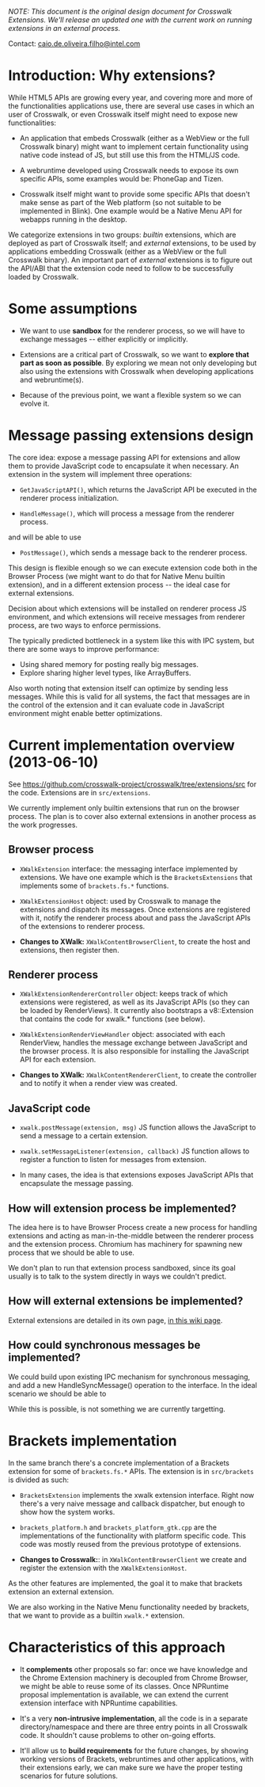*NOTE: This document is the original design document for Crosswalk Extensions. We'll release an updated one with the current work on running extensions in an external process.*

Contact: caio.de.oliveira.filho@intel.com

# Introduction: Why extensions?

While HTML5 APIs are growing every year, and covering more and more of the
functionalities applications use, there are several use cases in which an user
of Crosswalk, or even Crosswalk itself might need to expose new functionalities:

* An application that embeds Crosswalk (either as a WebView or the full Crosswalk
  binary) might want to implement certain functionality using native code
  instead of JS, but still use this from the HTML/JS code.

* A webruntime developed using Crosswalk needs to expose its own specific APIs,
  some examples would be: PhoneGap and Tizen.

* Crosswalk itself might want to provide some specific APIs that doesn't make
  sense as part of the Web platform (so not suitable to be implemented in
  Blink). One example would be a Native Menu API for webapps running in the
  desktop.

We categorize extensions in two groups: _builtin_ extensions, which are
deployed as part of Crosswalk itself; and _external_ extensions, to be used by
applications embedding Crosswalk (either as a WebView or the full Crosswalk
binary). An important part of _external_ extensions is to figure out the
API/ABI that the extension code need to follow to be successfully loaded by
Crosswalk.


# Some assumptions

* We want to use **sandbox** for the renderer process, so we will have to
  exchange messages -- either explicitly or implicitly.

* Extensions are a critical part of Crosswalk, so we want to **explore that part
  as soon as possible**. By exploring we mean not only developing but also
  using the extensions with Crosswalk when developing applications and
  webruntime(s).

* Because of the previous point, we want a flexible system so we can evolve
  it.


# Message passing extensions design

The core idea: expose a message passing API for extensions and allow them to
provide JavaScript code to encapsulate it when necessary. An extension in the
system will implement three operations:

* `GetJavaScriptAPI()`, which returns the JavaScript API be executed in the
  renderer process initialization.

* `HandleMessage()`, which will process a message from the renderer process.

and will be able to use

* `PostMessage()`, which sends a message back to the renderer process.

This design is flexible enough so we can execute extension code both in the
Browser Process (we might want to do that for Native Menu builtin extension),
and in a different extension process -- the ideal case for external
extensions.

Decision about which extensions will be installed on renderer process JS
environment, and which extensions will receive messages from renderer process,
are two ways to enforce permissions.

The typically predicted bottleneck in a system like this with IPC system, but
there are some ways to improve performance:

* Using shared memory for posting really big messages.
* Explore sharing higher level types, like ArrayBuffers.

Also worth noting that extension itself can optimize by sending less
messages. While this is valid for all systems, the fact that messages are in
the control of the extension and it can evaluate code in JavaScript
environment might enable better optimizations.


# Current implementation overview (2013-06-10)

See https://github.com/crosswalk-project/crosswalk/tree/extensions/src for the code. Extensions are in ``src/extensions``.

We currently implement only builtin extensions that run on the browser
process. The plan is to cover also external extensions in another process as
the work progresses.

## Browser process

* ``XWalkExtension`` interface: the messaging interface implemented by
  extensions. We have one example which is the ``BracketsExtensions`` that
  implements some of ``brackets.fs.*`` functions.

* ``XWalkExtensionHost`` object: used by Crosswalk to manage the extensions and
  dispatch its messages. Once extensions are registered with it, notify the
  renderer process about and pass the JavaScript APIs of the extensions to
  renderer process.

* **Changes to XWalk:** ``XWalkContentBrowserClient``, to create the host and
  extensions, then register then.

## Renderer process

* ``XWalkExtensionRendererController`` object: keeps track of which extensions
   were registered, as well as its JavaScript APIs (so they can be loaded by
   RenderViews).  It currently also bootstraps a v8::Extension that contains
   the code for xwalk.* functions (see below).

* ``XWalkExtensionRenderViewHandler`` object: associated with each RenderView,
  handles the message exchange between JavaScript and the browser process. It
  is also responsible for installing the JavaScript API for each extension.

* **Changes to XWalk:** ``XWalkContentRendererClient``, to create the
  controller and to notify it when a render view was created.

## JavaScript code

* ``xwalk.postMessage(extension, msg)`` JS function allows the JavaScript to
  send a message to a certain extension.

* ``xwalk.setMessageListener(extension, callback)`` JS function allows to register
  a function to listen for messages from extension.

* In many cases, the idea is that extensions exposes JavaScript APIs that
  encapsulate the message passing.


## How will extension process be implemented?

The idea here is to have Browser Process create a new process for handling
extensions and acting as man-in-the-middle between the renderer process and
the extension process. Chromium has machinery for spawning new process that
we should be able to use.

We don't plan to run that extension process sandboxed, since its goal usually
is to talk to the system directly in ways we couldn't predict.


## How will external extensions be implemented?

External extensions are detailed in its own page, [in this wiki page](Extensions).


## How could synchronous messages be implemented?

We could build upon existing IPC mechanism for synchronous messaging, and add
a new HandleSyncMessage() operation to the interface. In the ideal scenario we
should be able to

While this is possible, is not something we are currently
targetting.


# Brackets implementation

In the same branch there's a concrete implementation of a Brackets extension
for some of ``brackets.fs.*`` APIs. The extension is in ``src/brackets`` is
divided as such:

* ``BracketsExtension`` implements the xwalk extension interface. Right now
  there's a very naive message and callback dispatcher, but enough to show how
  the system works.

* ``brackets_platform.h`` and ``brackets_platform_gtk.cpp`` are the
  implementations of the functionality with platform specific code. This code
  was mostly reused from the previous prototype of extensions.

* **Changes to Crosswalk:**: in ``XWalkContentBrowserClient`` we create and
  register the extension with the ``XWalkExtensionHost``.

As the other features are implemented, the goal it to make that brackets
extension an external extension.

We are also working in the Native Menu functionality needed by brackets, that
we want to provide as a builtin ``xwalk.*`` extension.


# Characteristics of this approach

* It **complements** other proposals so far: once we have knowledge and the
  Chrome Extension machinery is decoupled from Chrome Browser, we might be
  able to reuse some of its classes. Once NPRuntime proposal implementation is
  available, we can extend the current extension interface with NPRuntime
  capabilities.

* It's a very **non-intrusive implementation**, all the code is in a separate
  directory/namespace and there are three entry points in all Crosswalk code. It
  shouldn't cause problems to other on-going efforts.

* It'll allow us to **build requirements** for the future changes, by showing
  working versions of Brackets, webruntimes and other applications, with their
  extensions early, we can make sure we have the proper testing scenarios for
  future solutions.
